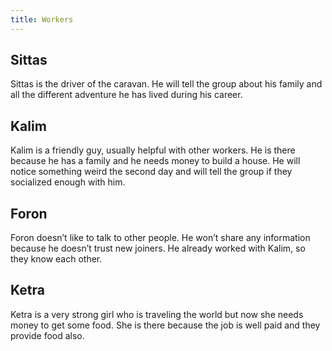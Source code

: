 ```yaml
---
title: Workers
---
```


## Sittas

Sittas is the driver of the caravan. He will tell the group about his family and all the different adventure he has lived during his career.

## Kalim

Kalim is a friendly guy, usually helpful with other workers. He is there because he has a family and he needs money to build a house. He will notice something weird the second day and will tell the group if they socialized enough with him.

## Foron

Foron doesn’t like to talk to other people. He won’t share any information because he doesn’t trust new joiners. He already worked with Kalim, so they know each other.

## Ketra

Ketra is a very strong girl who is traveling the world but now she needs money to get some food. She is there because the job is well paid and they provide food also.
